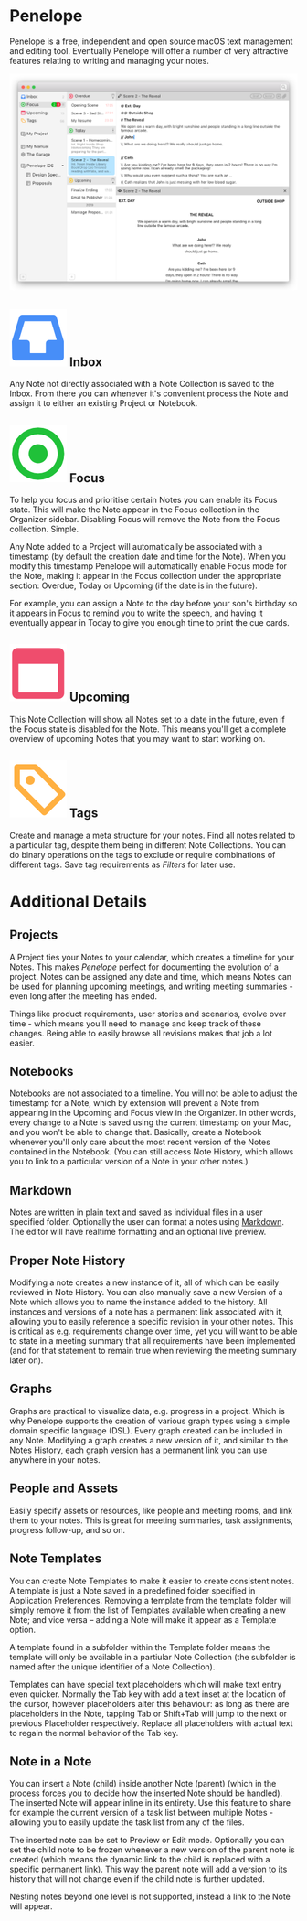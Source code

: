 # Penelope
Penelope is a free, independent and open source macOS text management and editing tool.
Eventually Penelope will offer a number of very attractive features relating to writing and managing your notes.

<img src="./Document/ForWeb/Penelope-MainScreen.png" alt="Penelope Main Screen mockup.">

## <img src="./Document/ForWeb/Feature-Inbox.png" alt="The Inbox icon found in the Organizer sidebar."> Inbox
Any Note not directly associated with a Note Collection is saved to the Inbox. From there you can whenever it's convenient process the Note and assign it to either an existing Project or Notebook.

## <img src="./Document/ForWeb/Feature-Focus.png" alt="The Focus icon found in the Organizer sidebar."> Focus
To help you focus and prioritise certain Notes you can enable its Focus state. This will make the Note appear in the Focus collection in the Organizer sidebar. Disabling Focus will remove the Note from the Focus collection. Simple.

Any Note added to a Project will automatically be associated with a timestamp (by default the creation date and time for the Note). When you modify this timestamp Penelope will automatically enable Focus mode for the Note, making it appear in the Focus collection under the appropriate section: Overdue, Today or Upcoming (if the date is in the future).

For example, you can assign a Note to the day before your son's birthday so it appears in Focus to remind you to write the speech, and having it eventually appear in Today to give you enough time to print the cue cards.

## <img src="./Document/ForWeb/Feature-Upcoming.png" alt="The Upcoming icon found in the Organizer sidebar."> Upcoming
This Note Collection will show all Notes set to a date in the future, even if the Focus state is disabled for the Note. This means you'll get a complete overview of upcoming Notes that you may want to start working on.

## <img src="./Document/ForWeb/Feature-Tags.png" alt="The Tag icon found in the Organizer sidebar."> Tags
Create and manage a meta structure for your notes. Find all notes related to a particular tag, despite them being in different Note Collections. You can do binary operations on the tags to exclude or require combinations of different tags. Save tag requirements as *Filters* for later use.


# Additional Details

## Projects
A Project ties your Notes to your calendar, which creates a timeline for your Notes. This makes *Penelope* perfect for documenting the evolution of a project. Notes can be assigned any date and time, which means Notes can be used for planning upcoming meetings, and writing meeting summaries - even long after the meeting has ended.

Things like product requirements, user stories and scenarios, evolve over time - which means you'll need to manage and keep track of these changes. Being able to easily browse all revisions makes that job a lot easier.

## Notebooks
Notebooks are not associated to a timeline. You will not be able to adjust the timestamp for a Note, which by extension will prevent a Note from appearing in the Upcoming and Focus view in the Organizer. In other words, every change to a Note is saved using the current timestamp on your Mac, and you won't be able to change that. Basically, create a Notebook whenever you'll only care about the most recent version of the Notes contained in the Notebook. (You can still access Note History, which allows you to link to a particular version of a Note in your other notes.)

## Markdown
Notes are written in plain text and saved as individual files in a user specified folder. Optionally the user can format a notes using <a href="https://en.wikipedia.org/wiki/Markdown">Markdown</a>. The editor will have realtime formatting and an optional live preview.

## Proper Note History
Modifying a note creates a new instance of it, all of which can be easily reviewed in Note History. You can also manually save a new Version of a Note which allows you to name the instance added to the history. All instances and versions of a note has a permanent link associated with it, allowing you to easily reference a specific revision in your other notes. This is critical as e.g. requirements change over time, yet you will want to be able to state in a meeting summary that all requirements have been implemented (and for that statement to remain true when reviewing the meeting summary later on).

## Graphs
Graphs are practical to visualize data, e.g. progress in a project. Which is why Penelope supports the creation of various graph types using a simple domain specific language (DSL). Every graph created can be included in any Note. Modifying a graph creates a new version of it, and similar to the Notes History, each graph version has a permanent link you can use anywhere in your notes.

## People and Assets
Easily specify assets or resources, like people and meeting rooms, and link them to your notes. This is great for meeting summaries, task assignments, progress follow-up, and so on.

## Note Templates
You can create Note Templates to make it easier to create consistent notes. A template is just a Note saved in a predefined folder specified in Application Preferences. Removing a template from the template folder will simply remove it from the list of Templates available when creating a new Note; and vice versa – adding a Note will make it appear as a Template option.

A template found in a subfolder within the Template folder means the template will only be available in a partiular Note Collection (the subfolder is named after the unique identifier of a Note Collection).

Templates can have special text placeholders which will make text entry even quicker. Normally the Tab key with add a text inset at the location of the cursor, however placeholders alter this behaviour: as long as there are placeholders in the Note, tapping Tab or Shift+Tab will jump to the next or previous Placeholder respectively. Replace all placeholders with actual text to regain the normal behavior of the Tab key.

## Note in a Note
You can insert a Note (child) inside another Note (parent) (which in the process forces you to decide how the inserted Note should be handled). The inserted Note will appear inline in its entirety. Use this feature to share for example the current version of a task list between multiple Notes - allowing you to easily update the task list from any of the files.

The inserted note can be set to Preview or Edit mode. Optionally you can set the child note to be frozen whenever a new version of the parent note is created (which means the dynamic link to the child is replaced with a specific permanent link). This way the parent note will add a version to its history that will not change even if the child note is further updated.

Nesting notes beyond one level is not supported, instead a link to the Note will appear.

